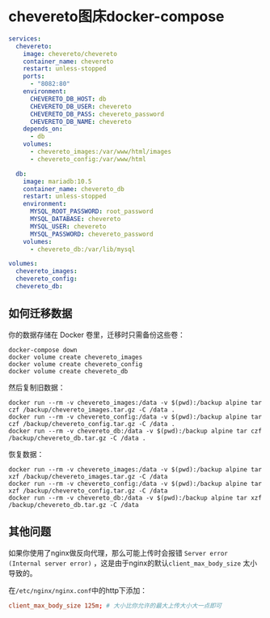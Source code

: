 # chevereto图床docker-compose

```yml
services:
  chevereto:
    image: chevereto/chevereto
    container_name: chevereto
    restart: unless-stopped
    ports:
      - "8082:80"
    environment:
      CHEVERETO_DB_HOST: db
      CHEVERETO_DB_USER: chevereto
      CHEVERETO_DB_PASS: chevereto_password
      CHEVERETO_DB_NAME: chevereto
    depends_on:
      - db
    volumes:
      - chevereto_images:/var/www/html/images
      - chevereto_config:/var/www/html

  db:
    image: mariadb:10.5
    container_name: chevereto_db
    restart: unless-stopped
    environment:
      MYSQL_ROOT_PASSWORD: root_password
      MYSQL_DATABASE: chevereto
      MYSQL_USER: chevereto
      MYSQL_PASSWORD: chevereto_password
    volumes:
      - chevereto_db:/var/lib/mysql

volumes:
  chevereto_images:
  chevereto_config:
  chevereto_db:
```  

## 如何迁移数据

你的数据存储在 Docker 卷里，迁移时只需备份这些卷：  
```shell
docker-compose down
docker volume create chevereto_images
docker volume create chevereto_config
docker volume create chevereto_db
```  
然后复制旧数据：  
```shell
docker run --rm -v chevereto_images:/data -v $(pwd):/backup alpine tar czf /backup/chevereto_images.tar.gz -C /data .
docker run --rm -v chevereto_config:/data -v $(pwd):/backup alpine tar czf /backup/chevereto_config.tar.gz -C /data .
docker run --rm -v chevereto_db:/data -v $(pwd):/backup alpine tar czf /backup/chevereto_db.tar.gz -C /data .
```  
恢复数据：  
```shell
docker run --rm -v chevereto_images:/data -v $(pwd):/backup alpine tar xzf /backup/chevereto_images.tar.gz -C /data
docker run --rm -v chevereto_config:/data -v $(pwd):/backup alpine tar xzf /backup/chevereto_config.tar.gz -C /data
docker run --rm -v chevereto_db:/data -v $(pwd):/backup alpine tar xzf /backup/chevereto_db.tar.gz -C /data
```

## 其他问题

如果你使用了nginx做反向代理，那么可能上传时会报错 `Server error (Internal server error)` ，这是由于nginx的默认`client_max_body_size` 太小导致的。  

在`/etc/nginx/nginx.conf`中的http下添加：  
```conf
client_max_body_size 125m; # 大小比你允许的最大上传大小大一点即可
```